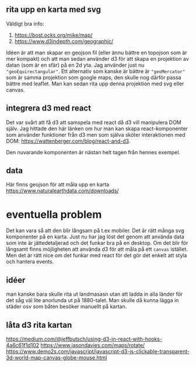 ## rita upp en karta med svg

Väldigt bra info:

1. https://bost.ocks.org/mike/map/
2. https://www.d3indepth.com/geographic/

Idéen är att man skapar en geojson fil (eller ännu bättre en topojson som är mer kompakt) och att man sedan använder d3 för att skapa en projektion av datan (som är en sfär) på en 2d yta. Jag använder just nu `"geoEquirectangular"`. Ett alternativ som kanske är bättre är `"geoMercator"` som är samma projektion som google maps, den skulle nog därför passa bättre med leaflet. Man kan sedan rita upp denna projektion med svg eller canvas.

## integrera d3 med react

Det var svårt att få d3 att samspela med react då d3 vill manipulera DOM själv. Jag hittade den här länken om hur man kan skapa react-komponenter som använder funktioner från d3 men som själva sköter interaktionen med DOM: https://wattenberger.com/blog/react-and-d3.

Den nuvarande komponenten är nästan helt tagen från hennes exempel.

## data

Här finns geojson för att måla upp en karta https://www.naturalearthdata.com/downloads/

# eventuella problem

Det kan vara så att den blir långsam på t.ex mobiler. Det är rätt många svg komponenter på en karta. Just nu har jag löst det genom att använda data som inte är jättedetaljerad och det funkar bra på en desktop. Om det blir för långsamt finns möjligheten att använda d3 för att måla på ett `canvas` istället. Men det är rätt nice om det funkar med react för det gör det enkelt att styla och hantera events.

## idéer

man kanske bara skulle rita ut landmasasn utan att ladda in alla länder för det såg väl lite anorlunda ut på 1880-talet. Man skulle då kunna lägga in städer osv som båten besöker manuellt på kartan.

## låta d3 rita kartan

https://medium.com/@jeffbutsch/using-d3-in-react-with-hooks-4a6c61f1d102
https://www.jasondavies.com/maps/rotate/
https://www.demo2s.com/javascript/javascript-d3-js-clickable-transparent-3d-world-map-canvas-globe-mouse.html
